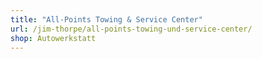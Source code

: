```yaml
---
title: "All-Points Towing & Service Center"
url: /jim-thorpe/all-points-towing-und-service-center/
shop: Autowerkstatt
---
```

